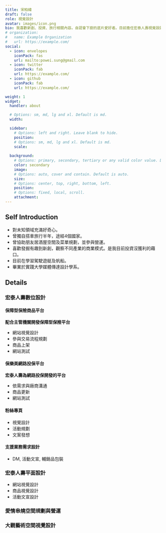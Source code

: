 ```yaml
---
title: 宋柏緯
draft: false
role: 視覺設計
avatar: images/icon.png
bio: 我喜歡新創、投資、旅行相關內容。自認會下廚的底片愛好者。目前擔任宏泰人壽視覺設計。
# organization:
#   name: Example Organization
#   url: https://example.com/
social:
  - icon: envelopes
    iconPack: fas
    url: mailto:powei.sung@gmail.com
  - icon: twitter
    iconPack: fab
    url: https://example.com/
  - icon: github
    iconPack: fab
    url: https://example.com/

weight: 1
widget:
  handler: about

  # Options: sm, md, lg and xl. Default is md.
  width:

  sidebar:
    # Options: left and right. Leave blank to hide.
    position:
    # Options: sm, md, lg and xl. Default is md.
    scale:
  
  background:
    # Options: primary, secondary, tertiary or any valid color value. Default is primary.
    color: secondary
    image:
    # Options: auto, cover and contain. Default is auto.
    size:
    # Options: center, top, right, bottom, left.
    position:
    # Options: fixed, local, scroll.
    attachment: 
---
```


## Self Introduction

- 對未知領域充滿好奇心。
- 曾獨自搭車旅行半年，途經4個國家。
- 曾協助朋友居酒屋空間及菜單規劃，並參與營運。
- 喜歡發掘有趣到新創，觀察不同產業的商業模式。是我目前投資沒獲利的藉口。
- 目前在學習駕駛遊艇及帆船。
- 畢業於實踐大學媒體傳達設計學系。

## Details  

### 宏泰人壽數位設計
#### 保障型保險商品平台
__配合主管機關開發保障型保險平台__
- 網站視覺設計
- 參與交易流程規劃
- 商品上架
- 網站測試
#### 保樂美網路投保平台
__宏泰人壽為網路投保開發的平台__
- 依需求與廠商溝通
- 商品更新
- 網站測試
#### 粉絲專頁
- 視覺設計
- 活動規劃
- 文案發想
#### 支援業務需求設計
- DM, 活動文宣, 輔銷品包裝
### 宏泰人壽平面設計
- 網站視覺設計
- 商品視覺設計
- 活動文宣設計
### 愛情串燒空間規劃與營運
### 大觀藝術空間視覺設計